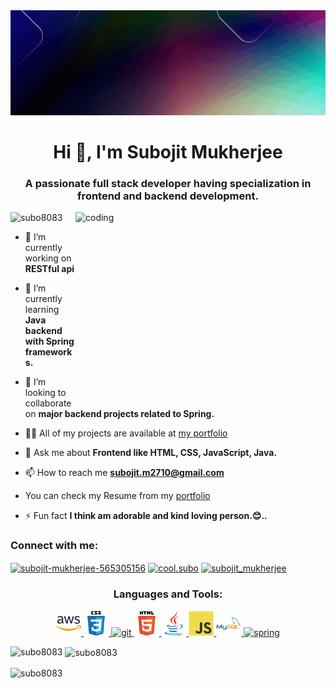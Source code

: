 <img src="https://github.com/subo8083/subo8083/blob/main/gitBanner.gif" style="width:1000px">
<h1 align="center">Hi 👋, I'm Subojit Mukherjee</h1>
<h3 align="center">A passionate full stack developer having specialization in frontend and backend development.</h3>

<img align="right" src="https://physicsgurukul.com/wp-content/uploads/2019/02/character-1.gif" alt="coding" style="width: 400px;height: 300px;">

<p align="left"> <img src="https://komarev.com/ghpvc/?username=subo8083&label=Profile%20views&color=0e75b6&style=flat" alt="subo8083" /> </p>

- 🔭 I’m currently working on **RESTful api**

- 🌱 I’m currently learning **Java backend with Spring frameworks.**

- 👯 I’m looking to collaborate on **major backend projects related to Spring.**

- 👨‍💻 All of my projects are available at [my portfolio](https://subo8083.github.io)

- 💬 Ask me about **Frontend like HTML, CSS, JavaScript, Java.**

- 📫 How to reach me **subojit.m2710@gmail.com**

- You can check my Resume from my [portfolio](https://subo8083.github.io)

- ⚡ Fun fact **I think am adorable and kind loving person.😊..**

<h3 align="left">Connect with me:</h3>
<p align="left">
<a href="https://linkedin.com/in/subojit-mukherjee-565305156" target="blank"><img align="center" src="https://raw.githubusercontent.com/rahuldkjain/github-profile-readme-generator/master/src/images/icons/Social/linked-in-alt.svg" alt="subojit-mukherjee-565305156" height="30" width="40" /></a>
<a href="https://fb.com/cool.subo" target="blank"><img align="center" src="https://raw.githubusercontent.com/rahuldkjain/github-profile-readme-generator/master/src/images/icons/Social/facebook.svg" alt="cool.subo" height="30" width="40" /></a>
<a href="https://instagram.com/subojit_mukherjee" target="blank"><img align="center" src="https://raw.githubusercontent.com/rahuldkjain/github-profile-readme-generator/master/src/images/icons/Social/instagram.svg" alt="subojit_mukherjee" height="30" width="40" /></a>
</p>

<h3 align="center">Languages and Tools:</h3>
<p align="center"> <a href="https://aws.amazon.com" target="_blank" rel="noreferrer"> <img src="https://raw.githubusercontent.com/devicons/devicon/master/icons/amazonwebservices/amazonwebservices-original-wordmark.svg" alt="aws" width="40" height="40"/> </a> <a href="https://www.w3schools.com/css/" target="_blank" rel="noreferrer"> <img src="https://raw.githubusercontent.com/devicons/devicon/master/icons/css3/css3-original-wordmark.svg" alt="css3" width="40" height="40"/> </a> <a href="https://git-scm.com/" target="_blank" rel="noreferrer"> <img src="https://www.vectorlogo.zone/logos/git-scm/git-scm-icon.svg" alt="git" width="40" height="40"/> </a> <a href="https://www.w3.org/html/" target="_blank" rel="noreferrer"> <img src="https://raw.githubusercontent.com/devicons/devicon/master/icons/html5/html5-original-wordmark.svg" alt="html5" width="40" height="40"/> </a> <a href="https://www.java.com" target="_blank" rel="noreferrer"> <img src="https://raw.githubusercontent.com/devicons/devicon/master/icons/java/java-original.svg" alt="java" width="40" height="40"/> </a> <a href="https://developer.mozilla.org/en-US/docs/Web/JavaScript" target="_blank" rel="noreferrer"> <img src="https://raw.githubusercontent.com/devicons/devicon/master/icons/javascript/javascript-original.svg" alt="javascript" width="40" height="40"/> </a> <a href="https://www.mysql.com/" target="_blank" rel="noreferrer"> <img src="https://raw.githubusercontent.com/devicons/devicon/master/icons/mysql/mysql-original-wordmark.svg" alt="mysql" width="40" height="40"/> </a> <a href="https://spring.io/" target="_blank" rel="noreferrer"> <img src="https://www.vectorlogo.zone/logos/springio/springio-icon.svg" alt="spring" width="40" height="40"/> </a> </p>

<p><img align="left" src="https://github-readme-stats.vercel.app/api/top-langs?username=subo8083&show_icons=true&locale=en&layout=compact&theme=github_dark" alt="subo8083" /></p>

<p>&nbsp;<img align="center" src="https://github-readme-stats.vercel.app/api?username=subo8083&show_icons=true&locale=en&theme=github_dark" alt="subo8083" /></p>

<p><img align="center" src="https://github-readme-streak-stats.herokuapp.com/?user=subo8083&&theme=github_dark" alt="subo8083" /></p>
